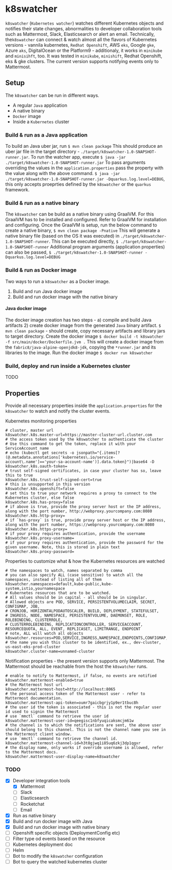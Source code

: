 
# k8swatcher
`k8swatcher` (`Kubernetes watcher`) watches different Kubernetes objects and notifies their state changes, abnormalities to developer collaboration tools such as Mattermost, Slack, Elasticsearch or alert an email. 
Technically, the`k8swatcher` can connect & watch almost all the flavors of Kubernetes versions - vannila kubernetes, `Redhat Openshift`, AWS `eks`, Google `gke`, Azure `aks`, DigitalOcean or the Platform9 - additionaly, it works in `minikube` and `minisihft`, too. It was tested in `minikube`, `minishift`, Redhat Openshift, eks & gke clusters.
The current version supports notifying events only to Mattermost.

## Setup
The `k8swatcher` can be run in different ways.
* A regular `Java` application
* A native binary
* `Docker` image
* Inside a `Kubernetes` cluster

### Build & run as a Java application
To build an Java uber jar, run
`$ mvn clean package`
This should produce an uber jar file in the target directory - `./target/k8swatcher-1.0-SNAPSHOT-runner.jar`. 
To run the watcher app, execute
`$ java -jar ./target/k8swatcher-1.0-SNAPSHOT-runner.jar`
To pass arguments overriding the values in the `application.properties` pass the property with the value along with the above command.
`$ java -jar ./target/k8swatcher-1.0-SNAPSHOT-runner.jar -Dquarkus.log.level=DEBUG`, this only accepts proeprties defined by the `k8swatcher` or the `quarkus` framework.

### Build & run as a native binary
The `k8swatcher` can be build as a native binary using GraalVM. For this GraalVM has to be installed and configured. Refer to GraalVM for installation and configuring.
Once the GraalVM is setup, run the below command to create a native binary,
`$ mvn clean package -Pnative`
This will generate a native binary file (based on the OS it was executed) in `./target/k8swatcher-1.0-SNAPSHOT-runner`.
This can be executed directly,
`$ ./target/k8swatcher-1.0-SNAPSHOT-runner`
Additional program arguments (application properties) can also be passed,
`$ ./target/k8swatcher-1.0-SNAPSHOT-runner -Dquarkus.log.level=DEBUG`

### Build & run as Docker image
Two ways to run a `k8swatcher` as a Docker image.
1. Build and run Java docker image
2. Build and run docker image with the native binary
#### Java docker image
The docker image creation has two steps - a) compile and build Java artifacts 2) create docker image from the generated `Java` binary artifact.
`$ mvn clean package` - should create, copy necessary artifacts and library jars to target directory.
Create the docker image
`$ docker build -t k8swatcher -f src/main/docker/Dockerfile.jvm .`
This will create a docker image from the `fabric8/java-alpine-openjdk8-jdk`, copying the `*runner.jar` and its libraries to the image.
Run the docker image
`$ docker run k8swatcher`

### Build, deploy and run inside a Kubernetes cluster
TODO

## Properties
Provide all necessary properties inside the `application.properties` for the `k8swatcher` to watch and notify the cluster events. 

Kubernetes monitoring properties
```properties
# cluster, master url
k8swatcher.k8s.master-url=https://master-cluster-url.cluster.com
# the access token used by the k8swatcher to authenticate the cluster
# Use this command to get the token, replace it with your ServiceAccount name
# echo (kubectl get secrets -o jsonpath="{.items[?(@.metadata.annotations['kubernetes\.io/service-account\.name']=='your-sa-account-name')].data.token}")|base64 -D
k8swatcher.k8s.oauth-token=
# trust self-signed certificates, in case your cluster has so, leave this to true
k8swatcher.k8s.trust-self-signed-cert=true
# this is unsupported in this version
k8swatcher.k8s.openshift=false
# set this to true your network requires a proxy to connect to the Kubernetes cluster, else false
k8swatcher.k8s.has-proxy=false
# if above is true, provide the proxy server host or the IP address, along with the port number, http://webproxy.yourcompany.com:8080
k8swatcher.k8s.http-proxy=
# if `has-proxy` is true, provide proxy server host or the IP address, along with the port number, https://webproxy.yourcompany.com:8080
k8swatcher.k8s.https-proxy=
# if your proxy requires authentication, provide the username
k8swatcher.k8s.proxy-username=
# if your proxy requires authentication, provide the password for the given username. Note, this is stored in plain text
k8swatcher.k8s.proxy-password=
```
Properties to customize what & how the Kubernetes resources are watched

```properties
# the namespaces to watch, names separated by comma
# you can also specify ALL (case sensitive) to watch all the namespaces, instead of listing all of them
k8swatcher.namespaces=default,kube-public,kube-system,istio,yournamespace
# Kubernetes resources that are to be watched. 
# All values should be in capital - all should be in singular. 
# Allowed objects are POD, SERVICE, PERSISTENTVOLUMECLAIM, SECRET, CONFIGMAP, JOB, 
# CRONJOB, HORIZONTALPODAUTOSCALER, BUILD, DEPLOYMENT, STATEFULSET, 
# INGRESS, NODE, NAMESPACE, PERSISTENTVOLUME, DAEMONSET, ROLE, ROLEBINDING, CLUSTERROLE, 
# CLUSTERROLEBINDING, REPLICATIONCONTROLLER, SERVICEACCOUNT, RESOURCEQUOTA, ALL, EVENT, REPLICASET, LIMITRANGE, ENDPOINT
# note, ALL will watch all objects
k8swatcher.resources=POD,SERVICE,INGRESS,NAMESPACE,ENDPOINTS,CONFIGMAP,SECRET,DEPLOYMENT
# the name you wish this cluster to be identified, ex., dev-cluster, us-east-eks-prod-cluster
k8swatcher.cluster-name=unnamed-cluster
```
Notification properties - the present version supports only Mattermost. The Mattermost should be reachable from the host the `k8swatcher` runs.
```properties
# enable to notify to Mattermost, if false, no events are notified
k8swatcher.mattermost-enabled=true
# the Mattermost host url
k8swatcher.mattermost-host=http://localhost:8065
# the personal access token of the Mattermost user - refer to Mattermost documentation.
k8swatcher.mattermost-api-token=oumr7gaicbgrjy1p9er1tbuc8h
# the user id the token is associated - this is not the regular user id used to signin the Mattermost
# use `mmctl` command to retrieve the user id
k8swatcher.mattermost-user-id=qeegisc1nbfyuqicaksmcjm61w
# the channel is to which the notifications are sent, the above user should belong to this channel. This is not the channel name you see in the Mattermost client window.
# use `mmctl` command to retrieve the channel id.
k8swatcher.mattermost-channel-id=h3t8gjwq1i85uq6zkj3dp1qgxr
# the display name, only works if override username is allowed, refer to the Mattermost docs.
k8swatcher.mattermost-user-display-name=k8swatcher
```

### TODO

 - [x] Developer integration tools
	 - [x] Mattermost
	 - [ ] Slack
	 - [ ] Elasticsearch
	 - [ ] Rocketchat
	 - [ ] Email
 - [x] Run as native binary
 - [x] Build and run docker image with Java
 - [x] Build and run docker image with native binary
 - [ ] Openshift specific objects (DeploymentConfig etc)
 - [ ] Filter type od events based on the resource
 - [ ] Kubernetes deployment doc
 - [ ] Helm
 - [ ] Bot to modify the `k8swatcher` configuration
 - [ ] Bot to query the watched kubernetes cluster
